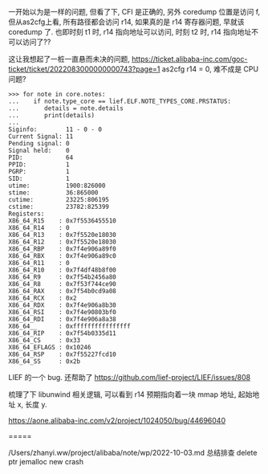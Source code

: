 一开始以为是一样的问题, 但看了下, CFI 是正确的, 另外 coredump 位置是访问 f, 但从as2cfg上看, 所有路径都会访问 r14, 如果真的是 r14 寄存器问题, 早就该 coredump 了. 也即时刻 t1 时, r14 指向地址可以访问, 时刻 t2 时, r14 指向地址不可以访问了??

这让我想起了一桩一直悬而未决的问题, https://ticket.alibaba-inc.com/goc-ticket/ticket/2022083000000000743?page=1 as2cfg r14 = 0, 难不成是 CPU 问题?

```
>>> for note in core.notes:
...    if note.type_core == lief.ELF.NOTE_TYPES_CORE.PRSTATUS:
...       details = note.details
...       print(details)
...
Siginfo:        11 - 0 - 0
Current Signal: 11
Pending signal: 0
Signal held:    0
PID:            64
PPID:           1
PGRP:           1
SID:            1
utime:          1900:826000
stime:          36:865000
cutime:         23225:806195
cstime:         23782:825399
Registers:
X86_64_R15    : 0x7f5536455510
X86_64_R14    : 0
X86_64_R13    : 0x7f5520e18030
X86_64_R12    : 0x7f5520e18030
X86_64_RBP    : 0x7f4e906a89f0
X86_64_RBX    : 0x7f4e906a89c0
X86_64_R11    : 0
X86_64_R10    : 0x7f4df48b8f00
X86_64_R9     : 0x7f54b2456a80
X86_64_R8     : 0x7f53f744ce90
X86_64_RAX    : 0x7f54b0cd9a08
X86_64_RCX    : 0x2
X86_64_RDX    : 0x7f4e906a8b30
X86_64_RSI    : 0x7f4e90803bf0
X86_64_RDI    : 0x7f4e906a8a38
X86_64__      : 0xffffffffffffffff
X86_64_RIP    : 0x7f54b0335d11
X86_64_CS     : 0x33
X86_64_EFLAGS : 0x10246
X86_64_RSP    : 0x7f55227fcd10
X86_64_SS     : 0x2b
```

LIEF 的一个 bug. 还帮助了 https://github.com/lief-project/LIEF/issues/808

梳理了下 libunwind 相关逻辑, 可以看到 r14 预期指向着一块 mmap 地址, 起始地址 x, 长度 y.

https://aone.alibaba-inc.com/v2/project/1024050/bug/44696040

=====

/Users/zhanyi.ww/project/alibaba/note/wp/2022-10-03.md 总结排查
delete ptr
jemalloc new crash
